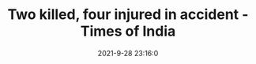 ---
"title": "Two killed, four injured in accident - Times of India"
"date": "2021-9-28 23:16:0"
"feed_name": "GOOGLENEWSCONSTRUCTION"
"feed_website": "https://news.google.com/search?q=construction%2Bincident&hl=en-US&gl=US&ceid=US:en"
"feed_rss": "https://news.google.com/rss/search?q=construction%2Bincident&hl=en-US&gl=US&ceid=US:en"
"link": "https://timesofindia.indiatimes.com/city/salem/two-killed-four-injured-in-accident/articleshow/86592391.cms"
"source": "{'href': 'https://timesofindia.indiatimes.com', 'title': 'Times of India'}"
"file": "_posts/2021-1-1-0ac585ad8457e6421ea5ff1eb88124b6a4fd8ff7.md"
"accident": "1"
"drilling": "1"
"dead": "2"
"injured": "4"
"arrested": "0"
"where": "unknown site"
"causes": "unknown"
"place": "unknown place"
---